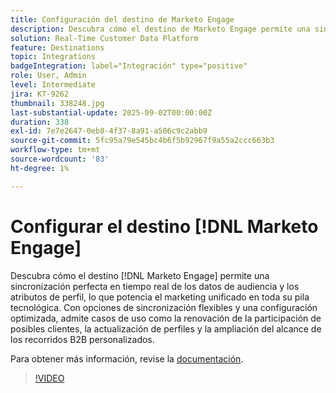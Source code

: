 ```yaml
---
title: Configuración del destino de Marketo Engage
description: Descubra cómo el destino de Marketo Engage permite una sincronización perfecta en tiempo real de los datos de audiencia y los atributos de perfil, lo que potencia el marketing unificado en su pila tecnológica.
solution: Real-Time Customer Data Platform
feature: Destinations
topic: Integrations
badgeIntegration: label="Integración" type="positive"
role: User, Admin
level: Intermediate
jira: KT-9262
thumbnail: 338248.jpg
last-substantial-update: 2025-09-02T00:00:00Z
duration: 338
exl-id: 7e7e2647-0eb8-4f37-8a91-a506c9c2abb9
source-git-commit: 5fc95a79e545bc4b6f5b92967f9a55a2ccc663b3
workflow-type: tm+mt
source-wordcount: '83'
ht-degree: 1%

---
```


# Configurar el destino [!DNL Marketo Engage]

Descubra cómo el destino [!DNL Marketo Engage] permite una sincronización perfecta en tiempo real de los datos de audiencia y los atributos de perfil, lo que potencia el marketing unificado en toda su pila tecnológica. Con opciones de sincronización flexibles y una configuración optimizada, admite casos de uso como la renovación de la participación de posibles clientes, la actualización de perfiles y la ampliación del alcance de los recorridos B2B personalizados.

Para obtener más información, revise la [documentación](https://experienceleague.adobe.com/en/docs/experience-platform/destinations/catalog/adobe/marketo-engage-connection).

>[!VIDEO](https://video.tv.adobe.com/v/338248?learn=on&enablevpops)

